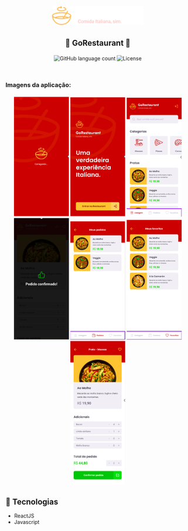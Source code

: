<h1 align="center" style="color:red;">
    <img alt="Logo" src="./src/assets/logo-header.png" width="250px" />
</h1>

<h2 align="center">
   <p>🍜 GoRestaurant 🍝</p>
</h2>

<p align="center">
  <img alt="GitHub language count" src="https://img.shields.io/github/languages/count/juliano-soares/Desafio-11-GoRestaurant-Mobile">
  <img alt="License" src="https://img.shields.io/badge/license-MIT-brightgreen">
</p>

<br>
<h3>Imagens da aplicação:<h3>
<p align="center" justify-content="center">
  <img alt="Protótipo" width="150" src="./src/assets/img1.png">
  <img alt="Protótipo" width="150" src="./src/assets/img2.png">
  <img alt="Protótipo" width="150" src="./src/assets/img3.png">
  <img alt="Protótipo" width="150" src="./src/assets/img5.png">
  <img alt="Protótipo" width="150" src="./src/assets/img6.png">
  <img alt="Protótipo" width="150" src="./src/assets/img7.png">
  <img alt="Protótipo" width="150" src="./src/assets/img4.png">
</p>

## :rocket: Tecnologias
- ReactJS
- Javascript

